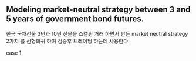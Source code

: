 ## Modeling market-neutral strategy between 3 and 5 years of government bond futures.

한국 국채선물 3년과 10년 선물을 스캘핑 거래 하면서 만든 market neutral strategy 
2가지 를 선형회귀 하여 검증후 트레이딩 하는데 사용한다

case 1. 
